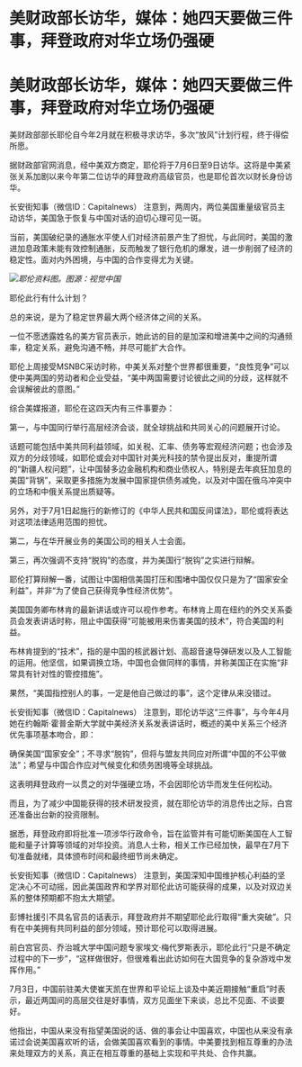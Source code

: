 # 美财政部长访华，媒体：她四天要做三件事，拜登政府对华立场仍强硬

# 美财政部长访华，媒体：她四天要做三件事，拜登政府对华立场仍强硬

美财政部部长耶伦自今年2月就在积极寻求访华，多次“放风”计划行程，终于得偿所愿。

据财政部官网消息，经中美双方商定，耶伦将于7月6日至9日访华。这将是中美紧张关系加剧以来今年第二位访华的拜登政府高级官员，也是耶伦首次以财长身份访华。

长安街知事（微信ID：Capitalnews） 注意到，两周内，两位美国重量级官员主动访华，美国急于恢复与中国对话的迫切心理可见一斑。

当前，美国破纪录的通胀水平使人们对经济前景产生了担忧，与此同时，美国的激进加息政策未能有效控制通胀，反而触发了银行危机的爆发，进一步削弱了经济的稳定性。面对内外困境，与中国的合作变得尤为关键。

![](https://inews.gtimg.com/om_bt/OuhL6SJ5na-e9f-14h9aK5USUPYj3GCSUlIZkXPQCkVLQAA/1000)_耶伦资料图。图源：视觉中国_

耶伦此行有什么计划？

总的来说，是为了稳定世界最大两个经济体之间的关系。

一位不愿透露姓名的美方官员表示，她此访的目的是加深和增进美中之间的沟通频率，稳定关系，避免沟通不畅，并尽可能扩大合作。

耶伦上周接受MSNBC采访时称，中美关系对整个世界都很重要，“良性竞争”可以使中美两国的劳动者和企业受益，“美中两国需要讨论彼此之间的分歧，这样就不会误解彼此的意图。”

综合美媒报道，耶伦在这四天内有三件事要办：

第一，与中国同行举行高层经济会谈，就全球挑战和共同关心的问题展开讨论。

话题可能包括中美共同利益领域，如关税、汇率、债务等宏观经济问题；也会涉及双方的分歧领域，如耶伦或会对中国针对美光科技的禁令提出反对，重提所谓的“新疆人权问题”，让中国替多边金融机构和商业债权人，特别是去年疯狂加息的美国“背锅”，采取更多措施为发展中国家提供债务减免，以及对中国在俄乌冲突中的立场和中俄关系提出质疑等。

另外，对于7月1日起施行的新修订的《中华人民共和国反间谍法》，耶伦或将表达对这项法律适用范围的担忧。

第二，与在华开展业务的美国公司的相关人士会面。

第三，再次强调不支持“脱钩”的态度，并为美国行“脱钩”之实进行辩解。

耶伦打算辩解一番，试图让中国相信美国打压和围堵中国仅仅只是为了“国家安全利益”，并非“为了使自己获得竞争性经济优势”。

美国国务卿布林肯的最新讲话或许可以视作参考。布林肯上周在纽约的外交关系委员会发表讲话时称，阻止中国获得“可能被用来伤害美国的技术”，符合美国的利益。

布林肯提到的“技术”，指的是中国的核武器计划、高超音速导弹研发以及人工智能的运用。他坚信，如果调换立场，中国也会做同样的事情，并称美国正在实施“非常具有针对性的管控措施”。

果然，“美国指控别人的事，一定是他自己做过的事”，这个定律从来没错过。

长安街知事（微信ID：Capitalnews）
注意到，耶伦访华这“三件事”，与今年4月她在约翰斯·霍普金斯大学就中美经济关系发表讲话时，概述的美中关系三个经济优先事项基本吻合，即：

确保美国“国家安全”；不寻求“脱钩”，但将与盟友共同应对所谓“中国的不公平做法”；希望与中国合作应对气候变化和债务困境等全球挑战。

这表明拜登政府一以贯之的对华强硬立场，不会因耶伦访华而发生任何松动。

而且，为了减少中国能获得的技术研发投资，就在耶伦访华的消息传出之际，白宫还准备出台新的投资限制。

据悉，拜登政府即将批准一项涉华行政命令，旨在监管并有可能切断美国在人工智能和量子计算等领域的对华投资。消息人士称，相关工作已经加快，最早在7月下旬准备就绪，具体颁布时间和最终细节尚未确定。

长安街知事（微信ID：Capitalnews）
注意到，美国深知中国维护核心利益的坚定决心不可动摇，因此美国政界和学界对耶伦此访可能获得的成果，以及对双边关系的整体预期都不抱太大期望。

彭博社援引不具名官员的话表示，拜登政府并不期望耶伦此行取得“重大突破”。只有在中美拥有共同利益的部分领域，预计耶伦可以取得进展。

前白宫官员、乔治城大学中国问题专家埃文·梅代罗斯表示，耶伦此行“只是不确定过程中的下一步”，“这样做很好，但很难看出此访如何在大国竞争的复杂游戏中发挥作用。”

7月3日，中国前驻美大使崔天凯在世界和平论坛上谈及中美近期接触“重启”时表示，最近两国间的高层交往是好事情，双方见面坐下来谈，总比不见面、不谈要好。

他指出，中国从来没有指望美国说的话、做的事会让中国喜欢，中国也从来没有承诺过会说美国喜欢听的话，会做美国喜欢看到的事情。中美要找到相互尊重的办法来处理双方的关系，真正在相互尊重的基础上实现和平共处、合作共赢。


